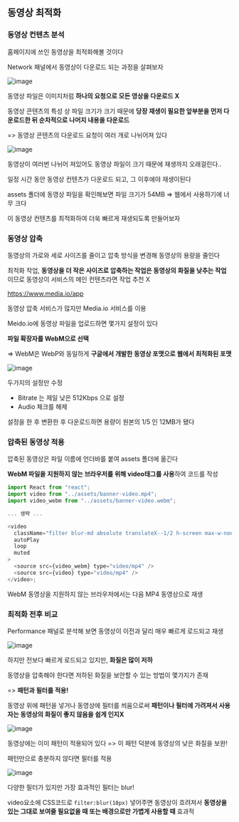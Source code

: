 ## 동영상 최적화

### 동영상 컨텐츠 분석

홈페이지에 쓰인 동영상을 최적화해볼 것이다

Network 패널에서 동영상이 다운로드 되는 과정을 살펴보자

![image](https://github.com/user-attachments/assets/353f393c-8a5c-4bf0-8f0e-579d2dfc6592)

동영상 파일은 이미지처럼 **하나의 요청으로 모든 영상을 다운로드 X**

동영상 콘텐츠의 특성 상 파일 크기가 크기 때문에 **당장 재생이 필요한 앞부분을 먼저 다운로드한 뒤 순차적으로 나머지 내용을 다운로드**

=> 동영상 콘텐츠의 다운로드 요청이 여러 개로 나뉘어져 있다

![image](https://github.com/user-attachments/assets/a2493d65-fd93-4210-9bf4-e2456b96ffdb)

동영상이 여러번 나뉘어 져있어도 동영상 파일이 크기 때문에 재생까지 오래걸린다..

일정 시간 동안 동영상 컨텐츠가 다운로드 되고, 그 이후에야 재생이된다

assets 폴더에 동영상 파일을 확인해보면 파일 크기가 54MB => 웹에서 사용하기에 너무 크다

이 동영상 컨텐츠를 최적화하여 더욱 빠르게 재생되도록 만들어보자

### 동영상 압축

동영상의 가로와 세로 사이즈를 줄이고 압축 방식을 변경해 동영상의 용량을 줄인다

최적화 작업, **동영상을 더 작은 사이즈로 압축하는 작업은 동영상의 화질을 낮추는 작업** 이므로 동영상이 서비스의 메인 컨텐츠라면 작업 추천 X

https://www.media.io/app

동영상 압축 서비스가 많지만 Media.io 서비스를 이용

Meido.io에 동영상 파일을 업로드하면 몇가지 설정이 있다

**파일 확장자를 WebM으로 선택**

=> WebM은 WebP와 동일하게 **구글에서 개발한 동영상 포맷으로 웹에서 최적화된 포맷**

![image](https://github.com/user-attachments/assets/c81fe655-d199-4aeb-9a88-f884795f892f)

두가지의 설정만 수정

- Bitrate 는 제일 낮은 512Kbps 으로 설정
- Audio 체크를 해제

설정을 한 후 변환한 후 다운로드하면 용량이 원본의 1/5 인 12MB가 됐다

### 압축된 동영상 적용

압축된 동영상은 파일 이름에 언더바를 붙여 assets 폴더에 옮긴다

**WebM 파일을 지원하지 않는 브라우저를 위해 video태그를 사용**하여 코드를 작성

```javascript
import React from "react";
import video from "../assets/banner-video.mp4";
import video_webm from "../assets/banner-video.webm";

... 생략 ...

<video
  className="filter blur-md absolute translateX--1/2 h-screen max-w-none min-w-screen -z-1 bg-black min-w-full min-h-screen"
  autoPlay
  loop
  muted
>
  <source src={video_webm} type="video/mp4" />
  <source src={video} type="video/mp4" />
</video>;
```

WebM 동영상을 지원하지 않는 브라우저에서는 다음 MP4 동영상으로 재생

### 최적화 전후 비교

Performance 패널로 분석해 보면 동영상이 이전과 달리 매우 빠르게 로드되고 재생

![image](https://github.com/user-attachments/assets/3347ca4a-9035-46d3-b876-51466904c1c6)

하지만 전보다 빠르게 로드되고 있지만, **화질은 많이 저하**

동영상을 압축해야 한다면 저하된 화질을 보안할 수 있는 방법이 몇가지가 존재

=> **패턴과 필터를 적용!**

동영상 위에 패턴을 넣거나 동영상에 필터를 씌움으로써 **패턴이나 필터에 가려져서 사용자는 동영상의 화질이 좋지 않음을 쉽게 인지X**

![image](https://github.com/user-attachments/assets/4b30d222-0e94-48ed-ba08-d02a0c8ed209)

동영상에는 이미 패턴이 적용되어 있다 => 이 패턴 덕분에 동영상의 낮은 화질을 보완!

패턴만으로 충분하지 않다면 필터를 적용

![image](https://github.com/user-attachments/assets/177297fd-4e80-44cf-a126-6148e3126443)

다양한 필터가 있지만 가장 효과적인 필터는 blur!

video요소에 CSS코드로 `filter:blur(10px)` 넣어주면 동영상이 흐려져서 **동영상을 있는 그대로 보여줄 필요없을 때 또는 배경으로만 가볍게 사용할 때** 효과적
